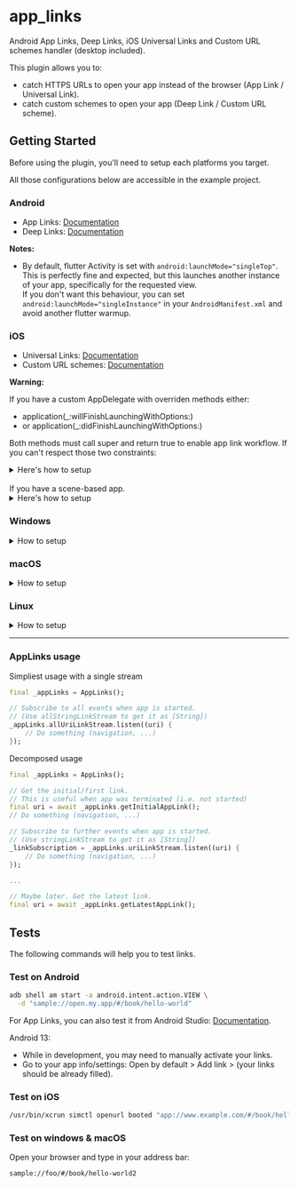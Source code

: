 # app_links

Android App Links, Deep Links, iOS Universal Links and Custom URL schemes handler (desktop included).

This plugin allows you to:
- catch HTTPS URLs to open your app instead of the browser (App Link / Universal Link).
- catch custom schemes to open your app (Deep Link / Custom URL scheme).

## Getting Started

Before using the plugin, you'll need to setup each platforms you target.

All those configurations below are accessible in the example project.

### Android

- App Links: [Documentation](https://developer.android.com/training/app-links/verify-android-applinks)
- Deep Links: [Documentation](https://developer.android.com/training/app-links/deep-linking)

**Notes:**

- By default, flutter Activity is set with `android:launchMode="singleTop"`.
This is perfectly fine and expected, but this launches another instance of your app, specifically for the requested view.  
If you don't want this behaviour, you can set `android:launchMode="singleInstance"` in your `AndroidManifest.xml` and avoid another flutter warmup.

### iOS

- Universal Links: [Documentation](https://developer.apple.com/documentation/safariservices/supporting_associated_domains)
- Custom URL schemes: [Documentation](https://developer.apple.com/documentation/xcode/allowing_apps_and_websites_to_link_to_your_content/defining_a_custom_url_scheme_for_your_app)

**Warning:**

If you have a custom AppDelegate with overriden methods either:
- application(_:willFinishLaunchingWithOptions:)
- or application(_:didFinishLaunchingWithOptions:)

Both methods must call super and return true to enable app link workflow.
If you can't respect those two constraints:

<details>
  <summary>
   Here's how to setup</summary>

```swift
import app_links

@UIApplicationMain
@objc class AppDelegate: FlutterAppDelegate {
  override func application(
    _ application: UIApplication,
    didFinishLaunchingWithOptions launchOptions: [UIApplication.LaunchOptionsKey: Any]?
  ) -> Bool {
    ...

    // Retrieve the link from the parameters
    if let url = AppLinks.shared.getLink(launchOptions: launchOptions) {
      // We have a link, propagate it to your Flutter app
      AppLinks.shared.handleLink(url: url)
    }

    return false
  }
}
```

</details>

<br/>  
If you have a scene-based app.

<details>
  <summary>Here's how to setup</summary>

```swift
import app_links

class SceneDelegate: UIResponder, UIWindowSceneDelegate {
    func scene(_ scene: UIScene, openURLContexts URLContexts: Set<UIOpenURLContext>) {
      for context in URLContexts {
        AppLinks.shared.handleLink(url: context.url)
      }
    }
    
    func scene(_ scene: UIScene, continue userActivity: NSUserActivity) {
      if let url = userActivity.webpageURL {
        AppLinks.shared.handleLink(url: url)
      }
    }
}
```

</details>

### Windows

<details>
  <summary>How to setup</summary>

Don't be afraid, this is just copy/paste commands to follow.
But yes, it we will be a bit painful...

Declare this method in <PROJECT_DIR>\windows\runner\win32_window.h as private method.
```cpp
  // Dispatches link if any.
  // This method enables our app to be with a single instance too.
  // This is mandatory if you want to catch further links in same app.
  bool SendAppLinkToInstance(const std::wstring& title);
```

Add this inclusion in <PROJECT_DIR>\windows\runner\win32_window.cpp
```cpp
#include "app_links/app_links_plugin_c_api.h"
```

Add this method in <PROJECT_DIR>\windows\runner\win32_window.cpp
```cpp
bool Win32Window::SendAppLinkToInstance(const std::wstring& title) {
  // Find our exact window
  HWND hwnd = ::FindWindow(kWindowClassName, title.c_str());

  if (hwnd) {
    // Dispatch new link to current window
    SendAppLink(hwnd);

    // (Optional) Restore our window to front in same state
    WINDOWPLACEMENT place = { sizeof(WINDOWPLACEMENT) };
    GetWindowPlacement(hwnd, &place);

    switch(place.showCmd) {
      case SW_SHOWMAXIMIZED:
          ShowWindow(hwnd, SW_SHOWMAXIMIZED);
          break;
      case SW_SHOWMINIMIZED:
          ShowWindow(hwnd, SW_RESTORE);
          break;
      default:
          ShowWindow(hwnd, SW_NORMAL);
          break;
    }

    SetWindowPos(0, HWND_TOP, 0, 0, 0, 0, SWP_SHOWWINDOW | SWP_NOSIZE | SWP_NOMOVE);
    SetForegroundWindow(hwnd);
    // END Restore

    // Window has been found, don't create another one.
    return true;
  }

  return false;
}
```

Add the call to the previous method in `Create`
```cpp
bool Win32Window::Create(const std::wstring& title,
                                const Point& origin,
                                const Size& size) {
if (SendAppLinkToInstance(title)) {
    return false;
}

Destroy();

...
```

Great!

Now you can register your own scheme.
On Windows, URL protocols are setup in the Windows registry.

This package won't do it for you (and will never sorry).

You may achieve it with using the win32_registry package with the following code to register the URL protocol:


```dart
Future<void> register(String scheme) async {
  String appPath = Platform.resolvedExecutable;

  String protocolRegKey = 'Software\\Classes\\$scheme';
  RegistryValue protocolRegValue = const RegistryValue(
    'URL Protocol',
    RegistryValueType.string,
    '',
  );
  String protocolCmdRegKey = 'shell\\open\\command';
  RegistryValue protocolCmdRegValue = RegistryValue(
    '',
    RegistryValueType.string,
    '"$appPath" "%1"',
  );

  final regKey = Registry.currentUser.createKey(protocolRegKey);
  regKey.createValue(protocolRegValue);
  regKey.createKey(protocolCmdRegKey).createValue(protocolCmdRegValue);
}

```

</details>


### macOS
<details>
  <summary>How to setup</summary>

Add this XML chapter in your `macos/Runner/Info.plist` inside `<plist version="1.0"><dict>` chapter:
```xml
<key>CFBundleURLTypes</key>
<array>
    <dict>
        <key>CFBundleURLName</key>
        <!-- abstract name for this URL type (you can leave it blank) -->
        <string>sample_name</string>
        <key>CFBundleURLSchemes</key>
        <array>
            <!-- your schemes -->
            <string>sample</string>
        </array>
    </dict>
</array>
```

Done!
</details>


### Linux
<details>
  <summary>How to setup</summary>

Apply the following changes to your `linux/my_application.cc` file:
```patch
diff --git a/example/linux/my_application.cc b/example/linux/my_application.cc
index 0ba8f43..f07f765 100644
--- a/example/linux/my_application.cc
+++ b/example/linux/my_application.cc
@@ -17,6 +17,13 @@ G_DEFINE_TYPE(MyApplication, my_application, GTK_TYPE_APPLICATION)
 // Implements GApplication::activate.
 static void my_application_activate(GApplication* application) {
   MyApplication* self = MY_APPLICATION(application);
+
+  GList* windows = gtk_application_get_windows(GTK_APPLICATION(application));
+  if (windows) {
+    gtk_window_present(GTK_WINDOW(windows->data));
+    return;
+  }
+
   GtkWindow* window =
       GTK_WINDOW(gtk_application_window_new(GTK_APPLICATION(application)));

@@ -78,7 +85,7 @@ static gboolean my_application_local_command_line(GApplication* application, gch
   g_application_activate(application);
   *exit_status = 0;

-  return TRUE;
+  return FALSE;
 }

 // Implements GObject::dispose.
@@ -99,6 +106,6 @@ static void my_application_init(MyApplication* self) {}
 MyApplication* my_application_new() {
   return MY_APPLICATION(g_object_new(my_application_get_type(),
                                      "application-id", APPLICATION_ID,
-                                     "flags", G_APPLICATION_NON_UNIQUE,
+                                     "flags", G_APPLICATION_HANDLES_COMMAND_LINE | G_APPLICATION_HANDLES_OPEN,
                                      nullptr));
```

Notes:
- Please ensure your `APPLICATION_ID` is the same as your desktop file name if you're using Flathub.
- Please ensure you have added this section in your `snapcraft.yaml` file if you're using SnapStore:
```yaml
slots:
  dbus-appflowy:
    interface: dbus
    bus: session
    name: `APPLICATION_ID`
```
- You can refer to these two repositories for more details: [FlatHub setup](https://github.com/flathub/io.appflowy.AppFlowy) and [Snapcraft setup](https://github.com/LucasXu0/appflowy-snap/blob/main/snap/snapcraft.yaml).

Done!
</details>

---

### AppLinks usage
Simpliest usage with a single stream
```dart
final _appLinks = AppLinks();

// Subscribe to all events when app is started.
// (Use allStringLinkStream to get it as [String])
_appLinks.allUriLinkStream.listen((uri) {
    // Do something (navigation, ...)
});
```

Decomposed usage
```dart
final _appLinks = AppLinks();

// Get the initial/first link.
// This is useful when app was terminated (i.e. not started)
final uri = await _appLinks.getInitialAppLink();
// Do something (navigation, ...)

// Subscribe to further events when app is started.
// (Use stringLinkStream to get it as [String])
_linkSubscription = _appLinks.uriLinkStream.listen((uri) {
    // Do something (navigation, ...)
});

...

// Maybe later. Get the latest link.
final uri = await _appLinks.getLatestAppLink();
```

## Tests
The following commands will help you to test links.

### Test on Android

```sh
adb shell am start -a android.intent.action.VIEW \
  -d "sample://open.my.app/#/book/hello-world"
```

For App Links, you can also test it from Android Studio: [Documentation](https://developer.android.com/studio/write/app-link-indexing#testindent).

Android 13:
- While in development, you may need to manually activate your links.
- Go to your app info/settings: Open by default > Add link > (your links should be already filled).

### Test on iOS

```sh
/usr/bin/xcrun simctl openurl booted "app://www.example.com/#/book/hello-world"
```

### Test on windows & macOS
Open your browser and type in your address bar:
```
sample://foo/#/book/hello-world2
```
